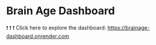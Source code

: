 # Brain Age Dashboard

:heavy_exclamation_mark: :heavy_exclamation_mark: :heavy_exclamation_mark: Click here to explore the dashboard: https://brainage-dashboard.onrender.com
